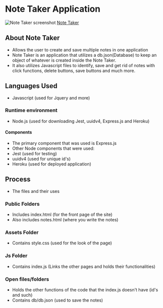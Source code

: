 
# Note Taker Application

![Note Taker screenshot](https://user-images.githubusercontent.com/74930599/108614930-f4a66400-73cc-11eb-998a-7c852b11b159.png)
[Note Taker](https://peaceful-everglades-47355.herokuapp.com/)

## About Note Taker

* Allows the user to create and save multiple notes in one application
* Note Taker is an application that utilizes a db.json(Database) to keep an object of whatever is created inside the Note Taker.
* It also utilizes Javascript files to identify, save and get rid of notes with click functions, delete buttons, save buttons and much more.

## Languages Used

* Javascript (used for Jquery and more)

### Runtime environment

* Node.js (used for downloading Jest, uuidv4, Express.js and Heroku)

#### Components

* The primary component that was used is Express.js
* Other Node components that were used:
* Jest (used for testing)
* uuidv4 (used for unique id's)
* Heroku (used for deployed application)

## Process

* The files and their uses

### Public Folders

* Includes index.html (for the front page of the site)
* Also includes notes.html (where you write the notes)

### Assets Folder

* Contains style.css (used for the look of the page)

### Js Folder

* Contains index.js (Links the other pages and holds their functionalities)

### Open files/folders

* Holds the other functions of the code that the index.js doesn't have (id's and such)
* Contains db/db.json (used to save the notes)
